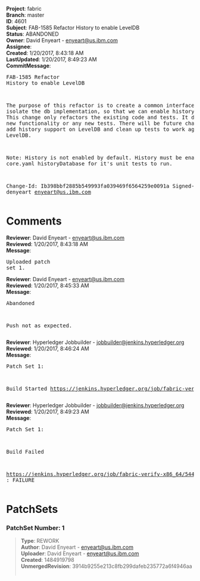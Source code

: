 <strong>Project</strong>: fabric<br><strong>Branch</strong>: master<br><strong>ID</strong>: 4601<br><strong>Subject</strong>: FAB-1585 Refactor History to enable LevelDB<br><strong>Status</strong>: ABANDONED<br><strong>Owner</strong>: David Enyeart - enyeart@us.ibm.com<br><strong>Assignee</strong>:<br><strong>Created</strong>: 1/20/2017, 8:43:18 AM<br><strong>LastUpdated</strong>: 1/20/2017, 8:49:23 AM<br><strong>CommitMessage</strong>:<br><pre>FAB-1585 Refactor History to enable LevelDB

The purpose of this refactor is to create a common interface and to
isolate the db implementation, so that we can enable history on
LevelDB.  This change only refactors the existing code and tests.
It does not add new functionality or any new tests. There will be
future changes that add history support on LevelDB and clean up
tests to work against LevelDB.

Note: History is not enabled by default. History must be enabled in
core.yaml historyDatabase for it's unit tests to run.

Change-Id: Ib398bbf2885b549993fa039469f6564259e0091a
Signed-off-by: denyeart <enyeart@us.ibm.com>
</pre><h1>Comments</h1><strong>Reviewer</strong>: David Enyeart - enyeart@us.ibm.com<br><strong>Reviewed</strong>: 1/20/2017, 8:43:18 AM<br><strong>Message</strong>: <pre>Uploaded patch set 1.</pre><strong>Reviewer</strong>: David Enyeart - enyeart@us.ibm.com<br><strong>Reviewed</strong>: 1/20/2017, 8:45:33 AM<br><strong>Message</strong>: <pre>Abandoned

Push not as expected.</pre><strong>Reviewer</strong>: Hyperledger Jobbuilder - jobbuilder@jenkins.hyperledger.org<br><strong>Reviewed</strong>: 1/20/2017, 8:46:24 AM<br><strong>Message</strong>: <pre>Patch Set 1:

Build Started https://jenkins.hyperledger.org/job/fabric-verify-x86_64/5442/</pre><strong>Reviewer</strong>: Hyperledger Jobbuilder - jobbuilder@jenkins.hyperledger.org<br><strong>Reviewed</strong>: 1/20/2017, 8:49:23 AM<br><strong>Message</strong>: <pre>Patch Set 1:

Build Failed 

https://jenkins.hyperledger.org/job/fabric-verify-x86_64/5442/ : FAILURE</pre><h1>PatchSets</h1><h3>PatchSet Number: 1</h3><blockquote><strong>Type</strong>: REWORK<br><strong>Author</strong>: David Enyeart - enyeart@us.ibm.com<br><strong>Uploader</strong>: David Enyeart - enyeart@us.ibm.com<br><strong>Created</strong>: 1484919798<br><strong>UnmergedRevision</strong>: 3914b9255e213c8fb299dafeb235772a6f4946aa<br><br></blockquote>
